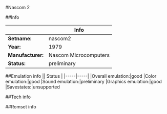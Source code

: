 #Nascom 2

##Info

||Info|
|-----|-----|
|**Setname:**|nascom2
|**Year:**|1979
|**Manufacturer:**|Nascom Microcomputers
|**Status:**|preliminary

##Emulation info
|| Status |
|-----|-----|
|Overall emulation:|good
|Color emulation:|good
|Sound emulation:|preliminary
|Graphics emulation:|good
|Savestates:|unsupported

##Tech info

##Romset info

<!--- START OF EDITED COMMENT DO NOT TOUCH TEXT ABOVE-->
